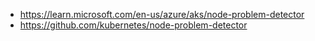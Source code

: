 - https://learn.microsoft.com/en-us/azure/aks/node-problem-detector
- https://github.com/kubernetes/node-problem-detector
